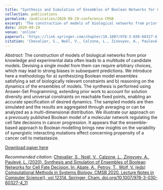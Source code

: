 ```yaml
---
title: "Synthesis and Simulation of Ensembles of Boolean Networks for Cell Fate Decision"
collection: publications
permalink: /publication/2020-09-29-conference-CMSB
excerpt: 'The construction of models of biological networks from prior knowledge and experimental data often leads to a multitude of candidate models. Devising a single model from them can require arbitrary choices, which may lead to strong biases in subsequent predictions. We introduce here a methodology for a) synthesizing Boolean model ensembles satisfying a set of biologically relevant constraints and b) reasoning on the dynamics of the ensembles of models. The synthesis is performed using Answer-Set Programming, extending prior work to account for solution diversity and universal constraints on reachable fixed points, enabling an accurate specification of desired dynamics. The sampled models are then simulated and the results are aggregated through averaging or can be analyzed as a multi-dimensional distribution. We illustrate our approach on a previously published Boolean model of a molecular network regulating the cell fate decisions in cancer progression. It appears that the ensemble-based approach to Boolean modelling brings new insights on the variability of synergistic interacting mutations effect concerning propensity of a cancer cell to metastasize.'
date: 2020-09-29
venue: 'online'
paperurl: 'https://link.springer.com/chapter/10.1007/978-3-030-60327-4_11'
citation: 'Chevalier, S., Noël, V., Calzone, L., Zinovyev, A., Paulevé, L. (2020). Synthesis and Simulation of Ensembles of Boolean Networks for Cell Fate Decision. In: Abate, A., Petrov, T., Wolf, V. (eds) Computational Methods in Systems Biology. CMSB 2020. Lecture Notes in Computer Science(), vol 12314. Springer, Cham. doi.org/10.1007/978-3-030-60327-4_11.'
---
```

*Abstract:* The construction of models of biological networks from prior knowledge and experimental data often leads to a multitude of candidate models. Devising a single model from them can require arbitrary choices, which may lead to strong biases in subsequent predictions. We introduce here a methodology for a) synthesizing Boolean model ensembles satisfying a set of biologically relevant constraints and b) reasoning on the dynamics of the ensembles of models. The synthesis is performed using Answer-Set Programming, extending prior work to account for solution diversity and universal constraints on reachable fixed points, enabling an accurate specification of desired dynamics. The sampled models are then simulated and the results are aggregated through averaging or can be analyzed as a multi-dimensional distribution. We illustrate our approach on a previously published Boolean model of a molecular network regulating the cell fate decisions in cancer progression. It appears that the ensemble-based approach to Boolean modelling brings new insights on the variability of synergistic interacting mutations effect concerning propensity of a cancer cell to metastasize.

[Download paper here](http://stephaniechevalier.github.io/files/cmsb2020.pdf)

*Recommended citation:* [Chevalier, S., Noël, V., Calzone, L., Zinovyev, A., Paulevé, L. (2020). Synthesis and Simulation of Ensembles of Boolean Networks for Cell Fate Decision. In: Abate, A., Petrov, T., Wolf, V. (eds) Computational Methods in Systems Biology. CMSB 2020. Lecture Notes in Computer Science(), vol 12314. Springer, Cham. doi.org/10.1007/978-3-030-60327-4_11](http://stephaniechevalier.github.io/files/cmsb2020.bib)
